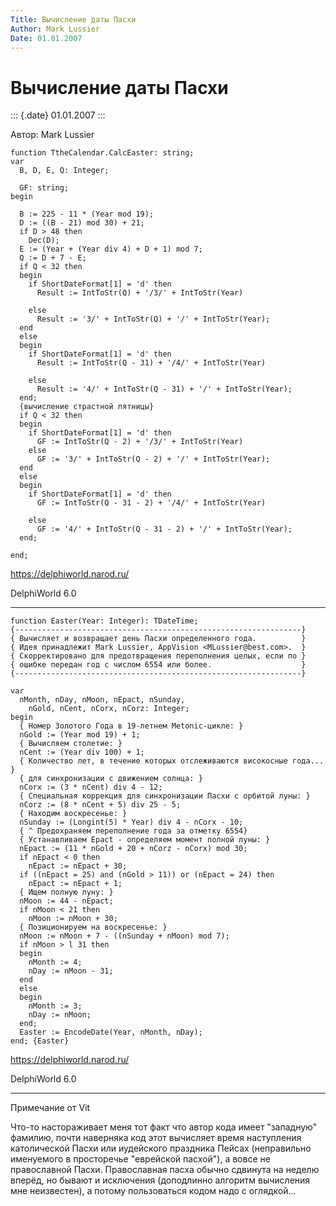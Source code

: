 ```yaml
---
Title: Вычисление даты Пасхи
Author: Mark Lussier 
Date: 01.01.2007
---
```



Вычисление даты Пасхи
=====================

::: {.date}
01.01.2007
:::

Автор: Mark Lussier 

    function TtheCalendar.CalcEaster: string;
    var
      B, D, E, Q: Integer;
     
      GF: string;
    begin
     
      B := 225 - 11 * (Year mod 19);
      D := ((B - 21) mod 30) + 21;
      if D > 48 then
        Dec(D);
      E := (Year + (Year div 4) + D + 1) mod 7;
      Q := D + 7 - E;
      if Q < 32 then
      begin
        if ShortDateFormat[1] = 'd' then
          Result := IntToStr(Q) + '/3/' + IntToStr(Year)
     
        else
          Result := '3/' + IntToStr(Q) + '/' + IntToStr(Year);
      end
      else
      begin
        if ShortDateFormat[1] = 'd' then
          Result := IntToStr(Q - 31) + '/4/' + IntToStr(Year)
     
        else
          Result := '4/' + IntToStr(Q - 31) + '/' + IntToStr(Year);
      end;
      {вычисление страстной пятницы}
      if Q < 32 then
      begin
        if ShortDateFormat[1] = 'd' then
          GF := IntToStr(Q - 2) + '/3/' + IntToStr(Year)
        else
          GF := '3/' + IntToStr(Q - 2) + '/' + IntToStr(Year);
      end
      else
      begin
        if ShortDateFormat[1] = 'd' then
          GF := IntToStr(Q - 31 - 2) + '/4/' + IntToStr(Year)
     
        else
          GF := '4/' + IntToStr(Q - 31 - 2) + '/' + IntToStr(Year);
      end;
     
    end;

<https://delphiworld.narod.ru/>

DelphiWorld 6.0

------------------------------------------------------------------------

    function Easter(Year: Integer): TDateTime;
    {----------------------------------------------------------------}
    { Вычисляет и возвращает день Пасхи определенного года.          }
    { Идея принадлежит Mark Lussier, AppVision <MLussier@best.com>.  }
    { Скорректировано для предотвращения переполнения целых, если по }
    { ошибке передан год с числом 6554 или более.                    }
    {----------------------------------------------------------------}
     
    var
      nMonth, nDay, nMoon, nEpact, nSunday,
        nGold, nCent, nCorx, nCorz: Integer;
    begin
      { Номер Золотого Года в 19-летнем Metonic-цикле: }
      nGold := (Year mod 19) + 1;
      { Вычисляем столетие: }
      nCent := (Year div 100) + 1;
      { Количество лет, в течение которых отслеживаются високосные года... }
      { для синхронизации с движением солнца: }
      nCorx := (3 * nCent) div 4 - 12;
      { Специальная коррекция для синхронизации Пасхи с орбитой луны: }
      nCorz := (8 * nCent + 5) div 25 - 5;
      { Находим воскресенье: }
      nSunday := (Longint(5) * Year) div 4 - nCorx - 10;
      { ^ Предохраняем переполнение года за отметку 6554}
      { Устанавливаем Epact - определяем момент полной луны: }
      nEpact := (11 * nGold + 20 + nCorz - nCorx) mod 30;
      if nEpact < 0 then
        nEpact := nEpact + 30;
      if ((nEpact = 25) and (nGold > 11)) or (nEpact = 24) then
        nEpact := nEpact + 1;
      { Ищем полную луну: }
      nMoon := 44 - nEpact;
      if nMoon < 21 then
        nMoon := nMoon + 30;
      { Позиционируем на воскресенье: }
      nMoon := nMoon + 7 - ((nSunday + nMoon) mod 7);
      if nMoon > l 31 then
      begin
        nMonth := 4;
        nDay := nMoon - 31;
      end
      else
      begin
        nMonth := 3;
        nDay := nMoon;
      end;
      Easter := EncodeDate(Year, nMonth, nDay);
    end; {Easter}

<https://delphiworld.narod.ru/>

DelphiWorld 6.0

------------------------------------------------------------------------

Примечание от Vit

Что-то настораживает меня тот факт что автор кода имеет \"западную\"
фамилию, почти наверняка код этот вычисляет время наступления
католической Пасхи или иудейского праздника Пейсах (неправильно
именуемого в просторечье \"еврейской пасхой\"), а вовсе не православной
Пасхи. Православная пасха обычно сдвинута на неделю вперёд, но бывают и
исключения (доподлинно алгоритм вычисления мне неизвестен), а потому
пользоваться кодом надо с оглядкой...
